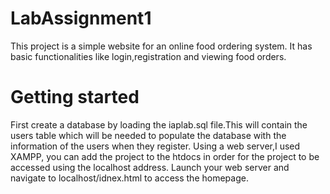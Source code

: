 # LabAssignment1
This project is a simple website for an online food ordering system. It has basic functionalities like login,registration and viewing food orders.

# Getting started
First create a database by loading the iaplab.sql file.This will contain the users table which will be needed to populate the database with the information of the users when they register.
Using a web server,I used XAMPP, you can add the project to the htdocs in order for the project to be accessed using the localhost address.
Launch your web server and navigate to localhost/idnex.html to access the homepage.
